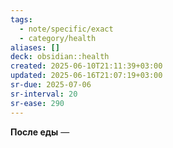 ```yaml
---
tags:
  - note/specific/exact
  - category/health
aliases: []
deck: obsidian::health
created: 2025-06-10T21:11:39+03:00
updated: 2025-06-16T21:07:19+03:00
sr-due: 2025-07-06
sr-interval: 20
sr-ease: 290
---
```


**После еды**
—
